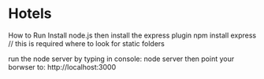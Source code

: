 # Hotels

How to Run
Install node.js then install the express plugin
npm install express // this is required where to look for static folders

run the node server by typing in console: 
node server
then point your borwser to:
http://localhost:3000

